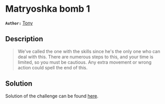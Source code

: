 # Matryoshka bomb 1

**`Author:`** [Tony](https://github/Tony)

## Description

> We've called the one with the skills since he's the only one who can deal with this.
> There are numerous steps to this, and your time is limited, so you must be cautious.
> Any extra movement or wrong action could spell the end of this.





  





## Solution
Solution of the challenge can be found [here](solution/).
